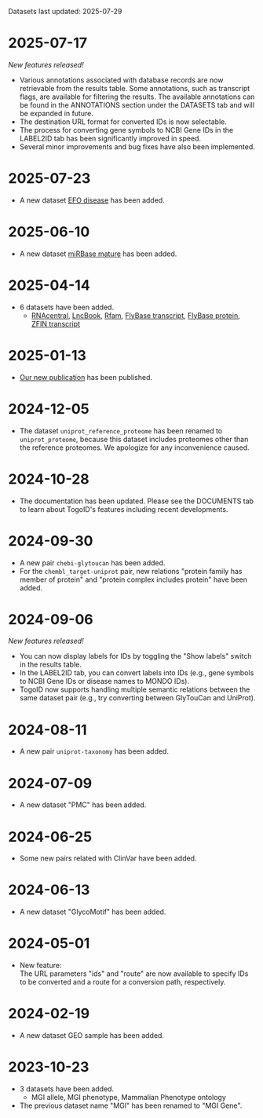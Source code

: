 Datasets last updated: 2025-07-29

# 2025-07-17
*New features released!*
- Various annotations associated with database records are now retrievable from the results table. Some annotations, such as transcript flags, are available for filtering the results. The available annotations can be found in the ANNOTATIONS section under the DATASETS tab and will be expanded in future.
- The destination URL format for converted IDs is now selectable.
- The process for converting gene symbols to NCBI Gene IDs in the LABEL2ID tab has been significantly improved in speed.
- Several minor improvements and bug fixes have also been implemented.

# 2025-07-23
- A new dataset [EFO disease](https://togoid.dbcls.jp/?route=efo_disease&ids=EFO%3A0009491%2CEFO%3A0009549%2CEFO%3A0001365%2CEFO%3A0002427%2CEFO%3A0005531%2CEFO%3A0005539%2CEFO%3A0005583%2CEFO%3A0007308%2CEFO%3A0008560%2CEFO%3A0000779) has been added.

# 2025-06-10
- A new dataset [miRBase mature](https://togoid.dbcls.jp/?route=mirbase_mature&ids=MIMAT0000001%2CMIMAT0015091%2CMIMAT0000002%2CMIMAT0015092%2CMIMAT0000003%2CMIMAT0000004%2CMIMAT0000005%2CMIMAT0015093%2CMIMAT0000006%2CMIMAT0000007) has been added.

# 2025-04-14
- 6 datasets have been added.
  - [RNAcentral](https://togoid.dbcls.jp/?route=rnacentral&ids=URS00000004BF_6239%2CURS0000000A43_6239%2CURS0000001328_3702%2CURS000000B038_7227%2CURS00000121A3_3702%2CURS0000014B59_559292%2CURS00000561D6_10090%2CURS0000060CC3_10116%2CURS0000118C49_9606%2CURS0000001E80_9606), [LncBook](https://togoid.dbcls.jp/?route=lncbook_gene&ids=HSALNG0044971%2CHSALNG0063621%2CHSALNG0088821%2CHSALNG0028312%2CHSALNG0083434%2CHSALNG0115829%2CHSALNG0072678%2CHSALNG0031034%2CHSALNG0038414%2CHSALNG0011632), [Rfam](https://togoid.dbcls.jp/?route=rfam&ids=RF00001%2CRF01502%2CRF00017%2CRF00906%2CRF00013%2CRF00163%2CRF00005%2CRF01787%2CRF00100%2CRF04272), [FlyBase transcript](https://togoid.dbcls.jp/?route=flybase_transcript&ids=FBtr0304393%2CFBtr0479711%2CFBtr0309770%2CFBtr0475069%2CFBtr0085087%2CFBtr0346482%2CFBtr0332795%2CFBtr0309611%2CFBtr0309739%2CFBtr0308921), [FlyBase protein](https://togoid.dbcls.jp/?route=flybase_protein&ids=FBpp0071677%2CFBpp0071678%2CFBpp0099961%2CFBpp0309745%2CFBpp0082828%2CFBpp0082829%2CFBpp0289712%2CFBpp0297433%2CFBpp0082823%2CFBpp0082824), [ZFIN transcript](https://togoid.dbcls.jp/?route=zfin_transcript&ids=ZDB-TSCRIPT-090929-12612%2CZDB-TSCRIPT-121213-534%2CZDB-TSCRIPT-131113-1447%2CZDB-TSCRIPT-131113-2944%2CZDB-TSCRIPT-131113-3950%2CZDB-TSCRIPT-130528-437%2CZDB-TSCRIPT-141209-570%2CZDB-TSCRIPT-131113-1539%2CZDB-TSCRIPT-131113-984%2CZDB-TSCRIPT-131113-1525)

# 2025-01-13
- [Our new publication](https://link.springer.com/article/10.1186/s13326-024-00322-1) has been published.

# 2024-12-05
- The dataset `uniprot_reference_proteome` has been renamed to `uniprot_proteome`, because this dataset includes proteomes other than the reference proteomes. We apologize for any inconvenience caused.

# 2024-10-28
- The documentation has been updated. Please see the DOCUMENTS tab to learn about TogoID's features including recent developments.

# 2024-09-30
- A new pair `chebi-glytoucan` has been added.  
- For the `chembl_target-uniprot` pair, new relations "protein family has member of protein" and "protein complex includes protein" have been added.

# 2024-09-06
*New features released!*  
- You can now display labels for IDs by toggling the "Show labels" switch in the results table.  
- In the LABEL2ID tab, you can convert labels into IDs (e.g., gene symbols to NCBI Gene IDs or disease names to MONDO IDs).  
- TogoID now supports handling multiple semantic relations between the same dataset pair (e.g., try converting between GlyTouCan and UniProt).  

# 2024-08-11
- A new pair `uniprot-taxonomy` has been added.

# 2024-07-09
- A new dataset "PMC" has been added.

# 2024-06-25
- Some new pairs related with ClinVar have been added.

# 2024-06-13
- A new dataset "GlycoMotif" has been added.

# 2024-05-01
- New feature:  
  The URL parameters "ids" and "route" are now available to specify IDs to be converted and a route for a conversion path, respectively.

# 2024-02-19
- A new dataset GEO sample has been added.

# 2023-10-23
- 3 datasets have been added.
  - MGI allele, MGI phenotype, Mammalian Phenotype ontology
- The previous dataset name "MGI" has been renamed to "MGI Gene".
